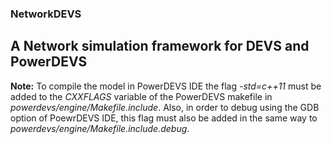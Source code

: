 ### NetworkDEVS
## A Network simulation framework for DEVS and PowerDEVS

**Note:** To compile the model in PowerDEVS IDE the flag *-std=c++11* must be added to the 
*CXXFLAGS* variable of the PowerDEVS makefile in *powerdevs/engine/Makefile.include*. 
Also, in order to debug using the GDB option of PoewrDEVS IDE, this flag must also be added 
in the same way to *powerdevs/engine/Makefile.include.debug*.